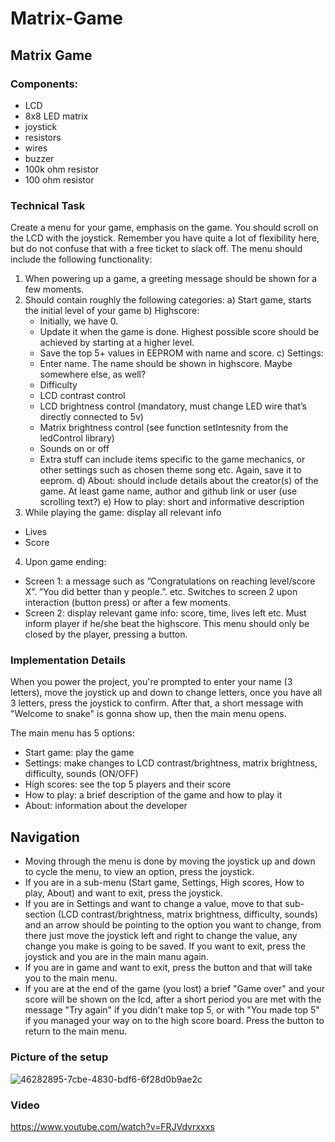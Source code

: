 # Matrix-Game
## Matrix Game
### Components:
* LCD
* 8x8 LED matrix
* joystick
* resistors
* wires
* buzzer
* 100k ohm resistor
* 100 ohm resistor

### Technical Task
Create a menu for your game, emphasis on the game. You should scroll on the LCD with the joystick. Remember you have quite a lot of flexibility here, but do not confuse that with a free ticket to slack off. The menu should include the following functionality:

1. When powering up a game, a greeting message should be shown for a few moments.
2. Should contain roughly the following categories:
  a) Start game, starts the initial level of your game
  b) Highscore:
    * Initially, we have 0.
    * Update it when the game is done. Highest possible score should be achieved by starting at a higher level.
    * Save the top 5+ values in EEPROM with name and score.
  c) Settings:
    * Enter name. The name should be shown in highscore. Maybe somewhere else, as well?
    * Difficulty
    * LCD contrast control
    * LCD brightness control (mandatory, must change LED wire that’s directly connected to 5v)
    * Matrix brightness control (see function setIntesnity from the ledControl library)
    * Sounds on or off
    * Extra stuff can include items specific to the game mechanics, or other settings such as chosen theme song etc. Again, save it to eeprom.
  d) About: should include details about the creator(s) of the game. At least game name, author and github link or user (use scrolling text?)
  e) How to play: short and informative description
3. While playing the game: display all relevant info
  * Lives
  * Score
4. Upon game ending:
  * Screen 1: a message such as ”Congratulations on reaching level/score X”. ”You did better than y people.”. etc. Switches to screen 2 upon interaction (button press) or after a few moments.
  * Screen 2: display relevant game info: score, time, lives left etc. Must inform player if he/she beat the highscore. This menu should only be closed by the player, pressing a button.

### Implementation Details
When you power the project, you're prompted to enter your name (3 letters), move the joystick up and down to change letters, once you have all 3 letters, press the joystick to confirm. After that, a short message with "Welcome to snake" is gonna show up, then the main menu opens.

The main menu has 5 options:
* Start game: play the game
* Settings: make changes to LCD contrast/brightness, matrix brightness, difficulty, sounds (ON/OFF)
* High scores: see the top 5 players and their score
* How to play: a brief description of the game and how to play it
* About: information about the developer

## Navigation
* Moving through the menu is done by moving the joystick up and down to cycle the menu, to view an option, press the joystick. 
* If you are in a sub-menu (Start game, Settings, High scores, How to play, About) and want to exit, press the joystick. 
* If you are in Settings and want to change a value, move to that sub-section (LCD contrast/brightness, matrix brightness, difficulty, sounds) and an arrow should be pointing to the option you want to change, from there just move the joystick left and right to change the value, any change you make is going to be saved. If you want to exit, press the joystick and you are in the main manu again.
* If you are in game and want to exit, press the button and that will take you to the main menu.
* If you are at the end of the game (you lost) a brief "Game over" and your score will be shown on the lcd, after a short period you are met with the message "Try again" if you didn't make top 5, or with "You made top 5" if you managed your way on to the high score board. Press the button to return to the main menu.

### Picture of the setup
![46282895-7cbe-4830-bdf6-6f28d0b9ae2c](https://user-images.githubusercontent.com/80201759/208938267-9c9d5e91-2539-4902-8b23-efe7afa9806d.jpeg)

### Video
https://www.youtube.com/watch?v=FRJVdvrxxxs
